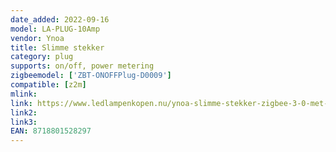 ```yaml
---
date_added: 2022-09-16
model: LA-PLUG-10Amp
vendor: Ynoa
title: Slimme stekker
category: plug
supports: on/off, power metering
zigbeemodel: ['ZBT-ONOFFPlug-D0009']
compatible: [z2m]
mlink: 
link: https://www.ledlampenkopen.nu/ynoa-slimme-stekker-zigbee-3-0-met-energiemeter.html
link2: 
link3: 
EAN: 8718801528297
---
```

